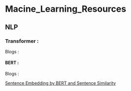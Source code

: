 # Macine_Learning_Resources


## NLP

### Transformer :
Blogs :

#### BERT :
Blogs : 

[Sentence Embedding by BERT and Sentence Similarity](https://peaceful0907.medium.com/sentence-embedding-by-bert-and-sentence-similarity-759f7beccbf1)

